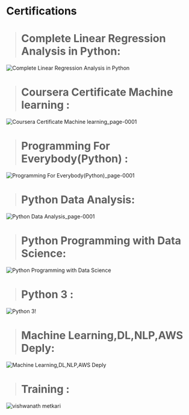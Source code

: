 # Certifications




># Complete Linear Regression Analysis in Python:



![Complete Linear Regression Analysis in Python](https://user-images.githubusercontent.com/63738852/103910154-82363900-512a-11eb-96ef-078545005234.jpg)



># Coursera Certificate Machine learning :



![Coursera Certificate Machine learning_page-0001](https://user-images.githubusercontent.com/63738852/103911212-c2e28200-512b-11eb-8631-bc76a6162552.jpg)




># Programming For Everybody(Python) :




![Programming For Everybody(Python)_page-0001](https://user-images.githubusercontent.com/63738852/103911280-d392f800-512b-11eb-8af3-c5aff013d0e9.jpg)



># Python Data Analysis:




![Python Data Analysis_page-0001](https://user-images.githubusercontent.com/63738852/103911315-ddb4f680-512b-11eb-88c7-6eaa9e45afe6.jpg)




># Python Programming with Data Science:




![Python Programming with Data Science](https://user-images.githubusercontent.com/63738852/103911354-ead1e580-512b-11eb-8c26-8e69c5c6589d.jpg)




># Python 3 :


![Python 3!](https://user-images.githubusercontent.com/63738852/103911286-d4c42500-512b-11eb-98d1-ded8d069bbcc.jpg)



># Machine Learning,DL,NLP,AWS Deply:




![Machine Learning,DL,NLP,AWS Deply](https://user-images.githubusercontent.com/63738852/103911247-cbd35380-512b-11eb-9a3c-679d853b7d33.jpg)



># Training :

![vishwanath metkari](https://user-images.githubusercontent.com/63738852/103911374-f4f3e400-512b-11eb-82f7-59e4a9ed90b5.jpg)
